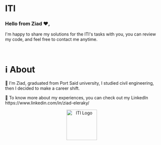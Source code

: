 # ITI    
                                   
<h3>Hello from Ziad ❤️,</h3>      
                
I'm happy to share my solutions for the ITI's tasks with you, you can review my code, and feel free to contact me anytime.
     
<br>  
  
<h1>ℹ️ About</h1>
<p>📌 I'm Ziad, graduated from Port Said university, I studied civil engineering, then I decided to make a career shift.</p>
<p>📌 To know more about my experiences, you can check out my LinkedIn https://www.linkedin.com/in/ziad-eleraky/</p>
 

<div align="center"><img src="https://www.iti.gov.eg/assets/images/iti-logo.png" alt="ITI Logo" width="100" /></div>
